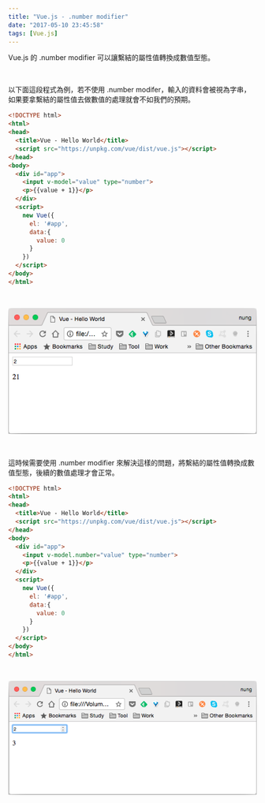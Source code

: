 ```yaml
---
title: "Vue.js - .number modifier"
date: "2017-05-10 23:45:58"
tags: [Vue.js]
---
```



Vue.js 的 .number modifier 可以讓繫結的屬性值轉換成數值型態。  

<!-- More -->

<br/>


以下面這段程式為例，若不使用 .number modifer，輸入的資料會被視為字串，如果要拿繫結的屬性值去做數值的處理就會不如我們的預期。  

```html
<!DOCTYPE html>
<html>
<head>
  <title>Vue - Hello World</title>
  <script src="https://unpkg.com/vue/dist/vue.js"></script>
</head>
<body>
  <div id="app">
    <input v-model="value" type="number">
    <p>{{value + 1}}</p>
  </div>
  <script>
    new Vue({
      el: '#app',
      data:{
        value: 0
      }      
    })
  </script>
</body>
</html>
```

<br/>
  

![1.png](1.png)

<br/>


這時候需要使用 .number modifier 來解決這樣的問題，將繫結的屬性值轉換成數值型態，後續的數值處理才會正常。  

```html
<!DOCTYPE html>
<html>
<head>
  <title>Vue - Hello World</title>
  <script src="https://unpkg.com/vue/dist/vue.js"></script>
</head>
<body>
  <div id="app">
    <input v-model.number="value" type="number">
    <p>{{value + 1}}</p>
  </div>
  <script>
    new Vue({
      el: '#app',
      data:{
        value: 0
      }      
    })
  </script>
</body>
</html>
```

<br/>


![2.png](2.png)

<br/>
